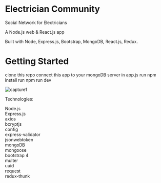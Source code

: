 # Electrician Community
Social Network for Electricians

A Node.js web & React.js app

Built with Node, Express.js, Bootstrap, MongoDB, React.js, Redux.

# Getting Started
clone this repo
connect this app to your mongoDB server in app.js
run npm install
run npm run dev

![capture1](https://user-images.githubusercontent.com/64751116/102014358-eb669e80-3d6e-11eb-91ae-175b24d74687.png)

Technologies:

Node.js\
Express.js\
axios\
bcryptjs\
config\
express-validator\
jsonwebtoken\
mongoDB\
mongoose\
bootstrap 4\
multer\
uuid\
request\
redux-thunk

